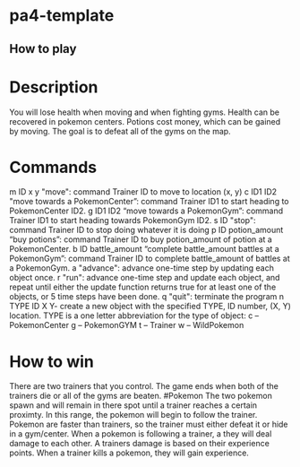 # pa4-template

## How to play
# Description
You will lose health when moving and when fighting gyms. Health can be recovered in pokemon centers. Potions cost money, which can be gained by moving. The goal is to defeat all of the gyms on the map.
# Commands
m ID x y
  "move": command Trainer ID to move to location (x, y)
c ID1 ID2
 "move towards a PokemonCenter”: command Trainer ID1 to start heading to PokemonCenter ID2.
g ID1 ID2
  “move towards a PokemonGym”: command Trainer ID1 to start heading towards PokemonGym ID2.
s ID
  "stop": command Trainer ID to stop doing whatever it is doing
p ID potion_amount
  “buy potions”: command Trainer ID to buy potion_amount of potion at a PokemonCenter.
b ID battle_amount
  “complete battle_amount battles at a PokemonGym”: command Trainer ID to complete battle_amount of battles at a PokemonGym.
a
  "advance": advance one-time step by updating each object once.
r
  "run": advance one-time step and update each object, and repeat until either the update function returns true for at least one of the objects, or 5 time steps have been done.
q
  "quit": terminate the program
n TYPE ID X Y- create a new object with the specified TYPE, ID number, (X, Y) location. 
  TYPE is a one letter abbreviation for the type of object:
    c – PokemonCenter
    g – PokemonGYM
    t – Trainer
    w – WildPokemon
# How to win
There are two trainers that you control. The game ends when both of the trainers die or all of the gyms are beaten. 
#Pokemon
The two pokemon spawn and will remain in there spot until a trainer reaches a certain proximty. In this range, the pokemon will begin to follow the trainer. Pokemon are faster than trainers, so the trainer must either defeat it or hide in a gym/center. When a pokemon is following a trainer, a they will deal damage to each other. A trainers damage is based on their experience points. When a trainer kills a pokemon, they will gain experience. 
